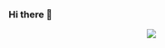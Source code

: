 ### Hi there 👋

<p align="center">
    <a href="https://www.linkedin.com/in/andremartds//" __target="blank">
        <img src="https://img.shields.io/badge/Linkedin-Andr%C3%A9%20Martins-blue"/>
    </a>
</p>

